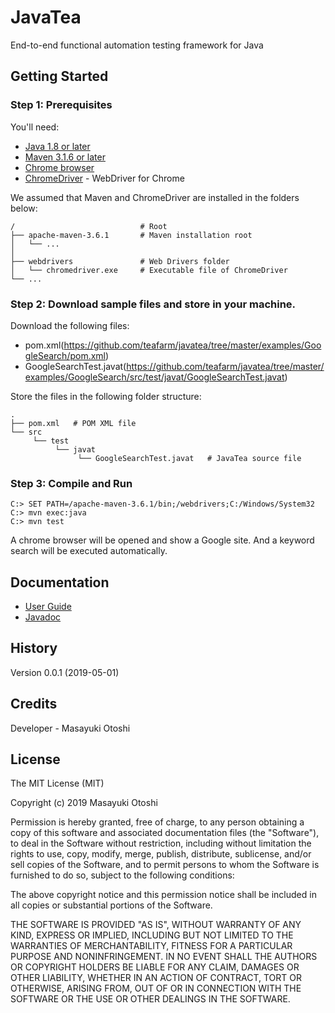 # JavaTea

End-to-end functional automation testing framework for Java


## Getting Started

### Step 1: Prerequisites

You'll need:

* [Java 1.8 or later](https://www.oracle.com/technetwork/java/javase/)
* [Maven 3.1.6 or later](https://maven.apache.org/)
* [Chrome browser](https://www.google.com/chrome/) 
* [ChromeDriver](http://chromedriver.chromium.org/) - WebDriver for Chrome

We assumed that Maven and ChromeDriver are installed in the folders below:

    /                            # Root
    ├── apache-maven-3.6.1       # Maven installation root
    │   └── ...
    │
    ├── webdrivers               # Web Drivers folder
    │   └── chromedriver.exe     # Executable file of ChromeDriver
    └── ...


### Step 2: Download sample files and store in your machine.

Download the following files:

* pom.xml(https://github.com/teafarm/javatea/tree/master/examples/GoogleSearch/pom.xml)
* GoogleSearchTest.javat(https://github.com/teafarm/javatea/tree/master/examples/GoogleSearch/src/test/javat/GoogleSearchTest.javat)

Store the files in the following folder structure:

    .
    ├── pom.xml   # POM XML file
    └── src
         └── test
              └── javat
                   └── GoogleSearchTest.javat   # JavaTea source file


### Step 3: Compile and Run

```
C:> SET PATH=/apache-maven-3.6.1/bin;/webdrivers;C:/Windows/System32
C:> mvn exec:java
C:> mvn test
```

A chrome browser will be opened and show a Google site. And a keyword search will be executed automatically.


## Documentation

* [User Guide](https://github.com/teafarm/javatea/tree/master/doc/JavaTeaUserGuide.pdf)
* [Javadoc](https://htmlpreview.github.io/?https://github.com/teafarm/javatea/blob/master/doc/api/tea/TeaBase.html)

## History
 
Version 0.0.1 (2019-05-01)
 
## Credits
 
Developer - Masayuki Otoshi
 
## License

The MIT License (MIT)

Copyright (c) 2019 Masayuki Otoshi

Permission is hereby granted, free of charge, to any person obtaining a copy of this software and associated documentation files (the "Software"), to deal in the Software without restriction, including without limitation the rights to use, copy, modify, merge, publish, distribute, sublicense, and/or sell copies of the Software, and to permit persons to whom the Software is furnished to do so, subject to the following conditions:

The above copyright notice and this permission notice shall be included in all copies or substantial portions of the Software.

THE SOFTWARE IS PROVIDED "AS IS", WITHOUT WARRANTY OF ANY KIND, EXPRESS OR IMPLIED, INCLUDING BUT NOT LIMITED TO THE WARRANTIES OF MERCHANTABILITY, FITNESS FOR A PARTICULAR PURPOSE AND NONINFRINGEMENT. IN NO EVENT SHALL THE AUTHORS OR COPYRIGHT HOLDERS BE LIABLE FOR ANY CLAIM, DAMAGES OR OTHER LIABILITY, WHETHER IN AN ACTION OF CONTRACT, TORT OR OTHERWISE, ARISING FROM, OUT OF OR IN CONNECTION WITH THE SOFTWARE OR THE USE OR OTHER DEALINGS IN THE SOFTWARE.
